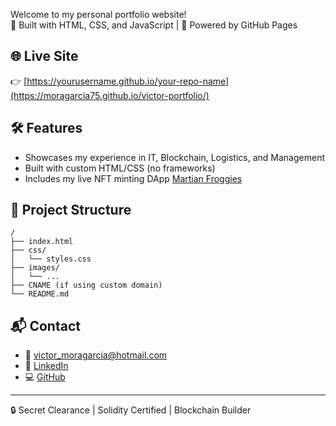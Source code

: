 Welcome to my personal portfolio website!  
🚀 Built with HTML, CSS, and JavaScript | 🧠 Powered by GitHub Pages

## 🌐 Live Site
👉 [https://yourusername.github.io/your-repo-name](https://moragarcia75.github.io/victor-portfolio/)

## 🛠️ Features
- Showcases my experience in IT, Blockchain, Logistics, and Management
- Built with custom HTML/CSS (no frameworks)
- Includes my live NFT minting DApp [Martian Froggies](https://martianfroggies.com)

## 📁 Project Structure
```
/
├── index.html
├── css/
│   └── styles.css
├── images/
│   └── ...
├── CNAME (if using custom domain)
└── README.md
```

## 📬 Contact
- 📧 victor_moragarcia@hotmail.com
- 💼 [LinkedIn](https://www.linkedin.com/in/moragarcia)
- 💻 [GitHub](https://github.com/moragarcia75)

---

🔒 Secret Clearance | Solidity Certified | Blockchain Builder
